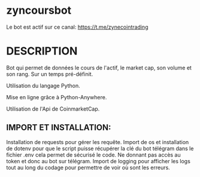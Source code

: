 # zyncoursbot

Le bot est actif sur ce canal: https://t.me/zynecointrading

# DESCRIPTION

Bot qui permet de données le cours de l'actif, le market cap, son volume et son rang. Sur un temps pré-définit.

Utilisation du langage Python.

Mise en ligne grâce à Python-Anywhere.

Utilisation de l'Api de CoinmarketCap.

## IMPORT ET INSTALLATION:

Installation de requests pour gérer les requête. 
Import de os et installation de dotenv pour que le script puisse récupérer la clé du bot télégram dans le fichier .env cela permet de sécurisé le code. Ne donnant pas accès au token et donc au bot sur télégram.
Import de logging pour afficher les logs tout au long du codage pour permettre de voir où sont les erreurs.

